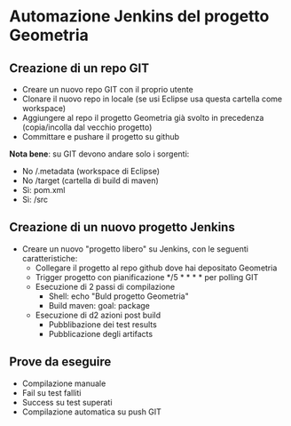 # Automazione Jenkins del progetto Geometria

## Creazione di un repo GIT

- Creare un nuovo repo GIT con il proprio utente
- Clonare il nuovo repo in locale (se usi Eclipse usa questa cartella come workspace)
- Aggiungere al repo il progetto Geometria già svolto in precedenza (copia/incolla dal vecchio progetto)
- Committare e pushare il progetto su github

__Nota bene__: su GIT devono andare solo i sorgenti:
- No /.metadata (workspace di Eclipse)
- No /target (cartella di build di maven)
- Sì: pom.xml
- Sì: /src

## Creazione di un nuovo progetto Jenkins

- Creare un nuovo "progetto libero" su Jenkins, con le seguenti caratteristiche:
  - Collegare il progetto al repo github dove hai depositato Geometria
  - Trigger progetto con pianificazione */5 * * * * per polling GIT
  - Esecuzione di 2 passi di compilazione
    - Shell: echo "Buld progetto Geometria"
    - Build maven: goal: package 
  - Esecuzione di d2 azioni post build
    - Pubblibazione dei test results
    - Pubblicazione degli artifacts

## Prove da eseguire

- Compilazione manuale
- Fail su test falliti
- Success su test superati
- Compilazione automatica su push GIT